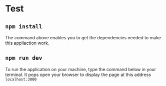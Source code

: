 # Test

## `npm install`

The command above enables you to get the dependencies needed to make this appliaction work.

## `npm run dev`

To run the application on your machine, type the command below in your terminal. It pops open your browser to display the page at this address `localhost:3000`
